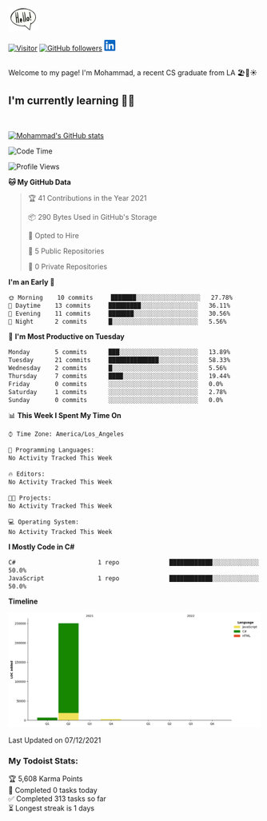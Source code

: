 <img src="assets\giphy.webp" width="60" align="">


[![Visitor](https://visitor-badge.laobi.icu/badge?page_id=moesheyab.moesheyab)](https://github.com/moesheyab) [![GitHub followers](https://img.shields.io/github/followers/moesheyab.svg?style=social&label=Follow)](https://github.com/moesheyab?tab=followers)
<a href="https://www.linkedin.com/in/mohammad-alsheyab-b51311114/"><img align="" alt="Mohammad's LinkedIn" width="22px" src="assets\linkedin.svg"/>
</a>
<br/>
<br/>

Welcome to my page!
I'm Mohammad, a recent CS graduate from LA 🏖️🌴☀️




 <h2> I'm currently learning  👨‍💻</h2>
<br/>


[![Mohammad's GitHub stats](https://github-readme-stats.vercel.app/api?username=moesheyab&?count_private=true&show_icons=true&theme=gotham&hide_border=true)](https://github.com/anuraghazra/github-readme-stats)

<!--START_SECTION:waka-->
![Code Time](http://img.shields.io/badge/Code%20Time-3%20hrs%2020%20mins-blue)

![Profile Views](http://img.shields.io/badge/Profile%20Views-110-blue)

**🐱 My GitHub Data** 

> 🏆 41 Contributions in the Year 2021
 > 
> 📦 290 Bytes Used in GitHub's Storage 
 > 
> 💼 Opted to Hire
 > 
> 📜 5 Public Repositories 
 > 
> 🔑 0 Private Repositories  
 > 
**I'm an Early 🐤** 

```text
🌞 Morning    10 commits     ███████░░░░░░░░░░░░░░░░░░   27.78% 
🌆 Daytime    13 commits     █████████░░░░░░░░░░░░░░░░   36.11% 
🌃 Evening    11 commits     ███████░░░░░░░░░░░░░░░░░░   30.56% 
🌙 Night      2 commits      █░░░░░░░░░░░░░░░░░░░░░░░░   5.56%

```
📅 **I'm Most Productive on Tuesday** 

```text
Monday       5 commits      ███░░░░░░░░░░░░░░░░░░░░░░   13.89% 
Tuesday      21 commits     ██████████████░░░░░░░░░░░   58.33% 
Wednesday    2 commits      █░░░░░░░░░░░░░░░░░░░░░░░░   5.56% 
Thursday     7 commits      ████░░░░░░░░░░░░░░░░░░░░░   19.44% 
Friday       0 commits      ░░░░░░░░░░░░░░░░░░░░░░░░░   0.0% 
Saturday     1 commits      ░░░░░░░░░░░░░░░░░░░░░░░░░   2.78% 
Sunday       0 commits      ░░░░░░░░░░░░░░░░░░░░░░░░░   0.0%

```


📊 **This Week I Spent My Time On** 

```text
⌚︎ Time Zone: America/Los_Angeles

💬 Programming Languages: 
No Activity Tracked This Week

🔥 Editors: 
No Activity Tracked This Week

🐱‍💻 Projects: 
No Activity Tracked This Week

💻 Operating System: 
No Activity Tracked This Week

```

**I Mostly Code in C#** 

```text
C#                       1 repo              ████████████░░░░░░░░░░░░░   50.0% 
JavaScript               1 repo              ████████████░░░░░░░░░░░░░   50.0%

```


**Timeline**

![Chart not found](https://raw.githubusercontent.com/moesheyab/moesheyab/main/charts/bar_graph.png) 


 Last Updated on 07/12/2021
<!--END_SECTION:waka-->

### My Todoist Stats:
<!-- TODO-IST:START -->
🏆  5,608 Karma Points           
🌸  Completed 0 tasks today           
✅  Completed 313 tasks so far           
⏳  Longest streak is 1 days
<!-- TODO-IST:END -->






<!--- 
[![willianrod's wakatime stats](https://github-readme-stats.vercel.app/api/wakatime?username=moesheyab)](https://github.com/anuraghazra/github-readme-stats)
<p align="center">
  <b><em>GitHub Stats:</em></b> <br/>
    <img src="https://github-readme-streak-stats.herokuapp.com/?user=moesheyab" alt="GitHub Stats" /> <br/><br/>
  <b><em>Programming activity (Last 7 days):</em></b> <br/>
    <img src="https://github-readme-stats.vercel.app/api/wakatime?username=moesheyab" alt="WakaTime" />
  </p>
--->



<!---
moesheyab/moesheyab is a ✨ special ✨ repository because its `README.md` (this file) appears on your GitHub profile.
You can click the Preview link to take a look at your changes.
--->

